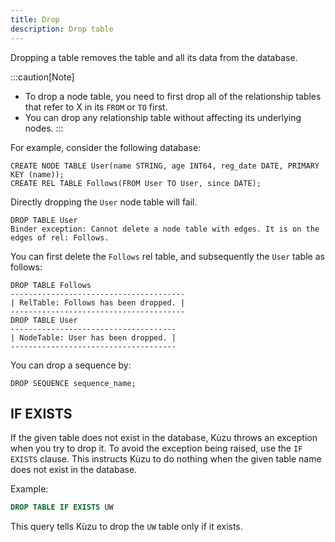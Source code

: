 ```yaml
---
title: Drop
description: Drop table
---
```


Dropping a table removes the table and all its data from the database.

:::caution[Note]

- To drop a node table, you need to first drop all of the relationship tables that refer to X in
  its `FROM` or `TO` first.
- You can drop any relationship table without affecting its underlying nodes.
  :::

For example, consider the following database:

```cypher
CREATE NODE TABLE User(name STRING, age INT64, reg_date DATE, PRIMARY KEY (name));
CREATE REL TABLE Follows(FROM User TO User, since DATE);
```

Directly dropping the `User` node table will fail.

```cypher
DROP TABLE User
Binder exception: Cannot delete a node table with edges. It is on the edges of rel: Follows.
```

You can first delete the `Follows` rel table, and subsequently the `User` table as follows:

```cypher
DROP TABLE Follows
---------------------------------------
| RelTable: Follows has been dropped. |
---------------------------------------
DROP TABLE User
-------------------------------------
| NodeTable: User has been dropped. |
-------------------------------------
```

You can drop a sequence by:

```cypher
DROP SEQUENCE sequence_name;
```

## IF EXISTS

If the given table does not exist in the database, Kùzu throws an exception when you try to drop it. To avoid the exception being raised, use the `IF EXISTS` clause. This instructs Kùzu to do nothing when
the given table name does not exist in the database.

Example:

```sql
DROP TABLE IF EXISTS UW
```

This query tells Kùzu to drop the `UW` table only if it exists.
